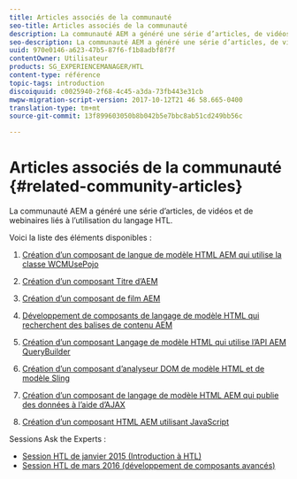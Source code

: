 ```yaml
---
title: Articles associés de la communauté
seo-title: Articles associés de la communauté
description: La communauté AEM a généré une série d’articles, de vidéos et de webinaires liés à l’utilisation du langage HTL.
seo-description: La communauté AEM a généré une série d’articles, de vidéos et de webinaires liés à l’utilisation du langage HTL.
uuid: 970e0146-a623-47b5-87f6-f1b8adbf8f7f
contentOwner: Utilisateur
products: SG_EXPERIENCEMANAGER/HTL
content-type: référence
topic-tags: introduction
discoiquuid: c0025940-2f68-4c45-a3da-73fb443e31cb
mwpw-migration-script-version: 2017-10-12T21 46 58.665-0400
translation-type: tm+mt
source-git-commit: 13f899603050b8b042b5e7bbc8ab51cd249bb56c

---
```



# Articles associés de la communauté {#related-community-articles}

La communauté AEM a généré une série d’articles, de vidéos et de webinaires liés à l’utilisation du langage HTL.

Voici la liste des éléments disponibles :

1. [Création d’un composant de langue de modèle HTML AEM qui utilise la classe WCMUsePojo](https://helpx.adobe.com/experience-manager/using/first_htl_WCMUsePojo.html)

1. [Création d’un composant Titre d’AEM](https://helpx.adobe.com/experience-manager/using/aem_headline.html)
1. [Création d’un composant de film AEM](https://helpx.adobe.com/experience-manager/using/movie.html)
1. [Développement de composants de langage de modèle HTML qui recherchent des balises de contenu AEM](https://helpx.adobe.com/experience-manager/using/tagmanager-api-htl.html)
1. [Création d’un composant Langage de modèle HTML qui utilise l’API AEM QueryBuilder](https://helpx.adobe.com/experience-manager/using/htl_querybuilder.html)
1. [Création d’un composant d’analyseur DOM de modèle HTML et de modèle Sling](https://helpx.adobe.com/experience-manager/using/domparser.html)
1. [Création d’un composant de langage de modèle HTML AEM qui publie des données à l’aide d’AJAX](https://helpx.adobe.com/experience-manager/using/htl_ajax.html)
1. [Création d’un composant HTML AEM utilisant JavaScript](https://helpx.adobe.com/experience-manager/using/htl_js.html)

Sessions Ask the Experts :

* [Session HTL de janvier 2015 (Introduction à HTL)](http://scottsdigitalcommunity.blogspot.ca/2015/01/upcoming-sessions-of-ask-aem-community.html)
* [Session HTL de mars 2016 (développement de composants avancés)](http://scottsdigitalcommunity.blogspot.ca/2016/03/ask-aem-community-experts-deep-dive.html)

